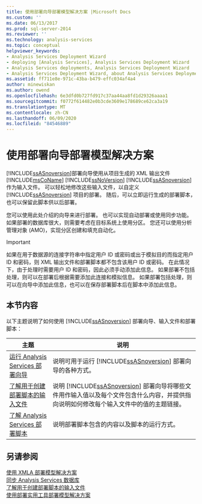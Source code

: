 ```yaml
---
title: 使用部署向导部署模型解决方案 |Microsoft Docs
ms.custom: ''
ms.date: 06/13/2017
ms.prod: sql-server-2014
ms.reviewer: ''
ms.technology: analysis-services
ms.topic: conceptual
helpviewer_keywords:
- Analysis Services Deployment Wizard
- deploying [Analysis Services], Analysis Services Deployment Wizard
- Analysis Services deployments, Analysis Services Deployment Wizard
- Analysis Services Deployment Wizard, about Analysis Services Deployment Wizard
ms.assetid: ff711e8e-971c-43ba-b479-effc034af4a4
author: minewiskan
ms.author: owend
ms.openlocfilehash: 6e3dfd0b727fd917c37aa44aa8fd1d29326aaaa1
ms.sourcegitcommit: f0772f614482e0b3cde3609e178689ce62ca3a19
ms.translationtype: MT
ms.contentlocale: zh-CN
ms.lasthandoff: 06/09/2020
ms.locfileid: "84546889"
---
```

# <a name="deploy-model-solutions-using-the-deployment-wizard"></a>使用部署向导部署模型解决方案
  [!INCLUDE[ssASnoversion](../../includes/ssasnoversion-md.md)]部署向导使用从项目生成的 XML 输出文件 [!INCLUDE[msCoName](../../includes/msconame-md.md)] [!INCLUDE[ssNoVersion](../../includes/ssnoversion-md.md)] [!INCLUDE[ssASnoversion](../../includes/ssasnoversion-md.md)] 作为输入文件。 可以轻松地修改这些输入文件，以自定义 [!INCLUDE[ssASnoversion](../../includes/ssasnoversion-md.md)] 项目的部署。 随后，可以立即运行生成的部署脚本，也可以保留此脚本供以后部署。  
  
 您可以使用此处介绍的向导来进行部署。 也可以实现自动部署或使用同步功能。 如果部署的数据库很大，则需要考虑在目标系统上使用分区。 您还可以使用分析管理对象 (AMO)，实现分区创建和填充自动化。  
  
> [!IMPORTANT]  
>  如果在用于数据源的连接字符串中指定用户 ID 或密码或出于模拟目的而指定用户 ID 和密码，则 XML 输出文件和部署脚本都不包含该用户 ID 或密码。 在此情况下，由于处理时需要用户 ID 和密码，因此必须手动添加此信息。 如果部署不包括处理，则可以在部署后根据需要添加此连接和模拟信息。 如果部署包括处理，则可以在向导中添加此信息，也可以在保存部署脚本后在脚本中添加此信息。  
  
## <a name="in-this-section"></a>本节内容  
 以下主题说明了如何使用 [!INCLUDE[ssASnoversion](../../includes/ssasnoversion-md.md)] 部署向导、输入文件和部署脚本：  
  
|主题|说明|  
|-----------|-----------------|  
|[运行 Analysis Services 部署向导](running-the-analysis-services-deployment-wizard.md)|说明可用于运行 [!INCLUDE[ssASnoversion](../../includes/ssasnoversion-md.md)] 部署向导的各种方式。|  
|[了解用于创建部署脚本的输入文件](deployment-script-files-input-used-to-create-deployment-script.md)|说明 [!INCLUDE[ssASnoversion](../../includes/ssasnoversion-md.md)] 部署向导将哪些文件用作输入值以及每个文件包含什么内容，并提供指向说明如何修改每个输入文件中的值的主题链接。|  
|[了解 Analysis Services 部署脚本](understanding-the-analysis-services-deployment-script.md)|说明部署脚本包含的内容以及脚本的运行方式。|  
  
## <a name="see-also"></a>另请参阅  
 [使用 XMLA 部署模型解决方案](deploy-model-solutions-using-xmla.md)   
 [同步 Analysis Services 数据库](synchronize-analysis-services-databases.md)   
 [了解用于创建部署脚本的输入文件](deployment-script-files-input-used-to-create-deployment-script.md)   
 [使用部署实用工具部署模型解决方案](deploy-model-solutions-with-the-deployment-utility.md)  
  
  
